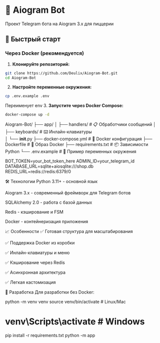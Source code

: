 # 🤖 Aiogram Bot
Проект Telegram бота на Aiogram 3.x для пиццерии

## 🚀 Быстрый старт

### Через Docker (рекомендуется)

1. **Клонируйте репозиторий:**
```bash
git clone https://github.com/Deulix/Aiogram-Bot.git
cd Aiogram-Bot
```
2. **Настройте переменные окружения:**
```bash
cp .env.example .env
```
Переименует env
3. **Запустите через Docker Compose:**
```bash
docker-compose up -d
```
Aiogram-Bot/
├── app/
│   ├── handlers/          # 📋 Обработчики сообщений
│   ├── keyboards/         # ⌨️ Инлайн-клавиатуры   
│   └── __init__.py
├── docker-compose.yml    # 🐳 Docker конфигурация
├── Dockerfile           # 🐳 Образ Docker
├── requirements.txt     # 📦 Зависимости Python
└── .env.example        # 🔧 Пример переменных окружения

BOT_TOKEN=your_bot_token_here
ADMIN_ID=your_telegram_id
DATABASE_URL=sqlite+aiosqlite:///shop.db
REDIS_URL=redis://redis:6379/0

🛠️ Технологии
Python 3.11+ - основной язык

Aiogram 3.x - современный фреймворк для Telegram ботов

SQLAlchemy 2.0 - работа с базой данных

Redis - кэширование и FSM

Docker - контейнеризация приложения

📈 Особенности
✅ Готовая структура для масштабирования

✅ Поддержка Docker из коробки

✅ Инлайн-клавиатуры и меню

✅ Кэширование через Redis

✅ Асинхронная архитектура

✅ Легкая кастомизация

🐛 Разработка
Для разработки без Docker:

python -m venv venv
source venv/bin/activate  # Linux/Mac
# venv\Scripts\activate   # Windows
pip install -r requirements.txt
python -m app
